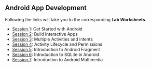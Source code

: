 ## Android App Development

Following the links will take you to the corresponding **Lab Worksheets**.

+ [Session 1](session-1): Get Started with Android
+ [Session 2](session-2): Build Interactive Apps
+ [Session 3](session-3): Multiple Activities and Intents
+ [Session 4](session-4): Activity Lifecycle and Permissions
+ [Session 5](session-5): Introduction to Android Fragment
+ [Session 6](session-6): Introduction to SQLite in Android
+ [Session 7](session-7): Introduction to Android Multimedia

